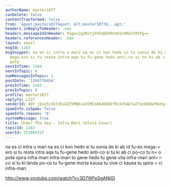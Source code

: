 ```yaml
---
authorName: master1077
canDelete: false
contentTrasformed: false
from: '&quot;master1077&quot; &lt;master1077@...&gt;'
headers.inReplyToHeader: .nan
headers.messageIdInHeader: PGgwc2g2NitjbXVqQGVHcm91cHMuY29tPg==
headers.referencesHeader: .nan
layout: email
msgId: 1163
msgSnippet: na es ci intra u mari na es ci kon hedo si tu sonia de ki ab id fu-es
  mega-ero si tu resta intra aqa tu fu-gene hedo anti-co si tu ki ab ci po-co tu no
  pote
nextInTime: 1164
nextInTopic: 0
numMessagesInTopic: 1
postDate: '1244776454'
prevInTime: 1162
prevInTopic: 0
profile: master1077
replyTo: LIST
senderId: 49Y_jEox5sS6136uXZZVMQkvuFEMIzAK4G0XEfRcoVSAE7wZT4zHI0wFNsKgclPnluRY8Z9ISwAn6hd8RYKZJzc2C6Noa7wEIR4
spamInfo.isSpam: false
spamInfo.reason: '6'
systemMessage: true
title: Under The Sea - Infra Mari (Glosa Cover)
topicId: 1163
userId: 351064327
---
```


na es ci intra u mari na es ci kon hedo si tu sonia de ki ab id fu-es mega-=
ero si tu resta intra aqa tu fu-gene hedo anti-co si tu ki ab ci po-co tu n=
o pote spira infra-mari infra-mari tu gene hedo tu gene vita infra-mari ant=
i-co si tu ki landa po-co tu fu-gene morta kausa tu vive ci kausa tu spira =
ci infra-mari

http://www.youtube.com/watch?v=3D7WFeSgANjGI


